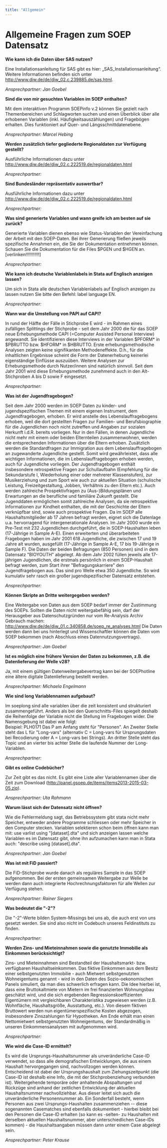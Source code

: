 ```yaml
---
title: "Allgemein"
---
```

Allgemeine Fragen zum SOEP Datensatz
====================================

**Wie kann ich die Daten über SAS nutzen?** 
  
Eine Installationsanleitung für SAS gibt es hier: „SAS_Installationsanleitung“. 
Weitere Informationen befinden sich unter http://www.diw.de/de/diw_02.c.239885.de/sas.html. 

*Ansprechpartner: Jan Goebel* 
   
		
**Sind die von mir gesuchten Variablen im SOEP enthalten?** 
  
Mit dem interaktiven Programm SOEPinfo v.2 können Sie gezielt nach Themenbereichen und Schlagworten suchen und einen Überblick über alle erhobenen Variablen (inkl. Häufigkeitsauszählungen) und Fragebögen erhalten. 
Dies funktioniert auf Quer- und Längsschnittdatenebene.

*Ansprechpartner: Marcel Hebing*  
    
	
**Werden zusätzlich tiefer gegliederte Regionaldaten zur Verfügung gestellt?**  
  
Ausführliche Informationen dazu unter http://www.diw.de/de/diw_02.c.222519.de/regionaldaten.html  
   
*Ansprechpartner:*   
  
			
**Sind Bundesländer repräsentativ auswertbar?**  
   
Ausführliche Informationen dazu unter http://www.diw.de/de/diw_02.c.222519.de/regionaldaten.html  
   
*Ansprechpartner:*  

   
**Was sind generierte Variablen und wann greife ich am besten auf sie zurück?** 
  
Generierte Variablen dienen ebenso wie Status-Variablen der Vereinfachung der Arbeit mit den SOEP-Daten. 
Bei ihrer Generierung fließen jeweils spezifische Annahmen ein, die Sie der Dokumentation entnehmen können. 
Schauen Sie die Dokumentation für die Files $PGEN und $HGEN an. [verlinken!!!!!!!!!!!]

*Ansprechpartner:*    
 
 
**Wie kann ich deutsche Variablenlabels in Stata auf Englisch anzeigen lassen?**  

Um sich in Stata alle deutschen Variablenlabels auf Englisch anzeigen zu lassen nutzen Sie bitte den Befehl: 
label language EN.    

*Ansprechpartner:*  
  
  
**Wann war die Umstellung von PAPI auf CAPI?**

In rund der Hälfte der Fälle in Stichprobe E wird - im Rahmen eines zufälligen Splittings der Stichprobe - seit dem Jahr 2000 die für das SOEP neue Erhebungsmethode CAPI (=Computer Assisted Personal Interview) angewandt. 
Sie identifizieren diese Interviews in der Variablen $PFORM* in $PBRUTTO bzw. $HFORM* in $HBRUTTO. Erste erhebungsmethodische Analysen zeigten keine signifikanten Methodeneffekte. 
D.h., für die inhaltlichen Ergebnisse scheint die Form der Datenerhebung keinerlei eigenständige Einflüsse auszuüben. Weitere Analysen zur Erhebungsmethode durch Nutzer/innen sind natürlich sinnvoll. 
Seit dem Jahr 2001 wird diese Erhebungsmethode zunehmend auch in den Alt-Stichproben A bis D sowie F eingesetzt.   

*Ansprechpartner:*   
  
  
**Was ist der Jugendfragebogen?**   

Seit dem Jahr 2000 werden im SOEP Daten zu kinder- und jugendspezifischen Themen mit einem eigenen Instrument, dem Jugendfragebogen, erhoben. 
Er wird anstelle des Lebenslauffragebogens erhoben, weil die dort gestellten Fragen zur Familien- und Berufsbiographie für die Jugendlichen noch nicht zutreffen und Angaben zur sozialen Herkunft i.d.R. bereits vorliegen. 
Nur in den Fällen, in denen Jugendliche nicht mehr mit einem oder beiden Elternteilen zusammenwohnen, werden die entsprechenden Informationen über die Eltern erhoben. 
Zusätzlich werden die Standardfragen zur Immigration aus dem Lebenslauffragebogen an zugewanderte Jugendliche gestellt. 
Somit wird gewährleistet, dass alle wichtigen Informationen, die im Lebenslauffragebogen erhoben werden, auch für Jugendliche vorliegen. 
Der Jugendfragebogen enthält insbesondere retrospektive Fragen zur Schullaufbahn (Empfehlung für die Sekundarstufe I, Wiederholung einer oder mehrerer Klassenstufen), zur Musikerziehung und zum Sport wie auch zur aktuellen Situation (schulische Leistung, Freizeitgestaltung, Jobben, Verhältnis zu den Eltern etc.). 
Auch werden zahlreiche Prospektivfragen zu (Aus-)Bildungsplänen und Erwartungen an die berufliche und familiäre Zukunft gestellt. 
Die Jugenddaten ermöglichen somit zahlreiche Analysen, da sie retrospektive Informationen zur Kindheit enthalten, die mit der Geschichte der Eltern verknüpfbar sind, sowie auch prospektive Fragen. 
Da im SOEP alle Haushaltsmitglieder ab 17 Jahren befragt werden, eignet sich die Datenlage u.a. hervorragend für intergenerationale Analysen. 
Im Jahr 2000 wurde ein Pre-Test mit 232 Jugendlichen durchgeführt, die in SOEP-Haushalten leben (17-Jährige in Sample A-E). 
Einen erweiterten und überarbeiteten Fragebogen haben im Jahr 2001 618 Jugendliche, die zwischen 17 und 19 Jahre alt wurden, ausgefüllt (17-Jährige in Sample A-E, 17 bis 19-Jährige in Sample F). 
Die Daten der beiden Befragungen (850 Personen) sind in dem Datensatz "BIOYOUTH" abgelegt. 
Ab dem Jahr 2002 füllen jeweils alle 17-jährigen Jugendlichen, die erstmals persönlich in einem SOEP-Haushalt befragt werden, zum Start ihrer "Befragungskarriere" den Jugendfragebogen aus. 
Das sind pro Welle etwa 350 Jugendliche. So wird kumulativ sehr rasch ein großer jugendspezifischer Datensatz entstehen. 

*Ansprechpartner:*
 
 
**Können Skripte an Dritte weitergegeben werden?**  

Eine Weitergabe von Daten aus dem SOEP bedarf immer der Zustimmung des SOEPs. Sollten die Daten nicht weitergabefähig sein, darf der Herausgeber aus Datenschutzgründen nur vom Re-Analysis Archiv Gebrauch machen: 
<http://www.diw.de/de/diw_01.c.340858.de/soep_re_analyses.html> 
Die Daten werden dann bei uns hinterlegt und Wissenschaftler können die Daten vom SOEP bekommen (nach Abschluss eines Datennutzungsvertrags).    

*Ansprechpartner: Jan Goebel*   

 
**Ist es möglich eine frühere Version der Daten zu bekommen, z.B. die Datenlieferung der Welle v28?** 

Ja, mit einem gültigen Datenweitergabevertrag kann bei der SOEPhotline eine ältere digitale Datenlieferung bestellt werden.   

*Ansprechpartner: Michaela Engelmann* 


**Wie sind long Variablennamen aufgebaut?**   

Im soeplong sind alle variablen über die zeit konsistent und strukturiert zusammengeführt. Anders als bei den Querschnitts-Files spiegelt deshalb die Reihenfolge der Variable nicht die Stellung im Fragebogen wider. 
Die Namensgebung ist dabei wie folgt:  
Beispiel: PLH0171 
Das P am Anfang steht für "Personen". 
An Zweiter Stelle steht das L für "Long-vars" (alternativ C = Long-vars für Ursprungsdaten bei Recodierung oder A = Long-vars bei Strings). 
An dritter Stelle steht das Topic und an vierter bis achter Stelle die laufende Nummer der Long-Variablen.  

*Ansprechpartner:* 

    
**Gibt es online Codebücher?** 

Zur Zeit gibt es das nicht. Es gibt eine Liste aller Variablennamen über die Zeit zum Download (http://panel.gsoep.de/items/items2013-2015-03-05.zip). 

*Ansprechpartner: Uta Rahmann*    

   
**Warum lässt sich der Datensatz nicht öffnen?**    

Wie die Fehlermeldung sagt, das Betriebssystem gibt stata nicht mehr Speicher, entweder andere Programme schliessen oder mehr Speicher in den Computer stecken. 
Variablen selektieren schon beim öffnen kann man mit: use varlist using "[dataset].dta" und sich anzeigen lassen welche Variablen es im Datensatz gibt, ohne ihn aufzumachen kann man in Stata auch: 
"describe using [dataset].dta".  

*Ansprechpartner: Jan Goebel*

    
**Was ist mit FiD passiert?**  

Die FiD-Stichprobe wurde danach als reguläres Sample in das SOEP aufgenommen. Bei der ersten gemeinsamen Weitergabe zur Welle be werden dann auch integrierte Hochrechnungsfaktoren für alle Wellen zur Verfügung stehen.

*Ansprechpartner: Rainer Siegers*    

 
**Was bedeutet die "-2"?**

Die "-2"-Werte bilden System-Missings bei uns ab, die auch erst von uns gesetzt werden. Sie sind also nicht im Codebuch unseres Feldinstituts zu finden.    

*Ansprechpartner:*    

 
**Werden Zins- und Mieteinnahmen sowie die genutzte Immobilie als Einkommen berücksichtigt?**    

Zins- und Mieteinnahmen sind Bestandteil der Haushaltsmarkt- bzw. verfügbaren Haushaltseinkommen. 
Das fiktive Einkommen aus dem Besitz einer selbstgenutzten Immobilie - auch Mietwert selbstgenutzten Wohneigentums genannt - wird in den Daten des Sozio-oekonomischen Panels simuliert, da man dies schwerlich erfragen kann. 
Die Idee hierbei ist, dass eine Bruttokaltmiete von Mietern im frei finanzierten Wohnungsbau geschätzt wird, und die  sich ergebenden Regressionskoeffizienten Eigentümern mit vergleichbaren Charakteristika zugewiesen  werden (z.B. Wohnfläche, Haushaltsgröße, Ausstattung, etc.). 
Von diesem fiktiven Bruttowert werden nun eigentümerspezifische  Kosten abgezogen, insbesondere Zinszahlungen für Hypotheken. 
Am Ende erhält man einen Nettomietwert  selbstgenutzten Wohneigentums, der Standardmäßig in unseren Einkommensanalysen mit aufgenommen wird.  

*Ansprechpartner:*  

   
**Wie wird die Case-ID ermittelt?** 

Es wird die Ursprungs-Haushaltsnummer als unveränderliche Case-ID verwendet, so dass alle demografischen Entwicklungen, die aus einem Haushalt hervorgegangen sind, nachvollzogen werden können. 
Entscheidend ist dabei der Ursprungshaushalt zum Ziehungszeitpunkt (die Case-ID ist deshalb eine Info, die mit der Stichprobenziehung verbunden ist). 
Weitergehende temporäre oder anhaltende Abspaltungen und Rückzüge sind anhand der zeitlichen Entwicklung der aktuellen Haushaltsnummer nachvollziehbar. Aus dieser leitet sich auch die unveränderliche Personennummer ab. 
Ein Sonderfall besteht, wenn Personen aus zwei Ursprungs-Haushalten zusammenziehen -- diese sogenannten Casematches sind ebenfalls dokumentiert - hierbei bleibt bei den Personen die Case-ID erhalten (so kann es -selten- zu Haushalten mit derselben aktuellen Haushaltsnummer, aber unterschiedlichen Case-IDs kommen) - die Haushaltsangaben müssen dann unter einem Case abgelegt sein. 

*Ansprechpartner: Peter Krause*
